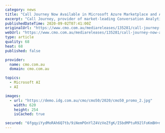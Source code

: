 ```yaml
---
category: news
title: "Call Journey Now Available in Microsoft Azure Marketplace and App Source"
excerpt: "Call Journey, provider of market-leading Conversation Analytics technology, announces its listing in the Microsoft Azure Marketplace and AppSource o"
publishedDateTime: 2020-09-02T07:41:00Z
originalUrl: "https://www.cmo.com.au/mediareleases/135281/call-journey-now-available-in-microsoft-azure/"
webUrl: "https://www.cmo.com.au/mediareleases/135281/call-journey-now-available-in-microsoft-azure/"
type: article
quality: 68
heat: 68
published: false

provider:
  name: cmo.com.au
  domain: cmo.com.au

topics:
  - Microsoft AI
  - AI

images:
  - url: "https://demo.idg.com.au/cmo/cmo50/2020/cmo50_promo_2.jpg"
    width: 620
    height: 254
    isCached: true

secured: "6fgqyiYydMoRAh6Q7tb/9iNemPOnYlZ4VzVeZfgK/I5bdMPtuR92lFoKmBH+mSW9JVtEvBKShUJ/qLDTpOuhHhZe3YnSWeSNEP3TDVT03ZOuH1KUgxDNf9ePYtapIPwomvdtuMGsDPO9o0geMcMpCGlNLOpePG0oB10qoqjiPOlcu4l3gWj3zv0yMrCqF+e0e9StwF904MPM7yvY4RTt5ffRH69ERB76jpzKcU+qOMxMHj9HCQ0KUpcpWaogR2e2qKi0IdCgLupXbIrOWPpg0Ysh/WvsKFGeVe2ZYD1jPhO1spc1RtXC+bwiIH8Vosa547/Yls12xvCu451oyPHS//1lmwgWethnfJ7jLJS8dGI=;5E++KEl4OFmHeGWiUO7mfQ=="
---
```


